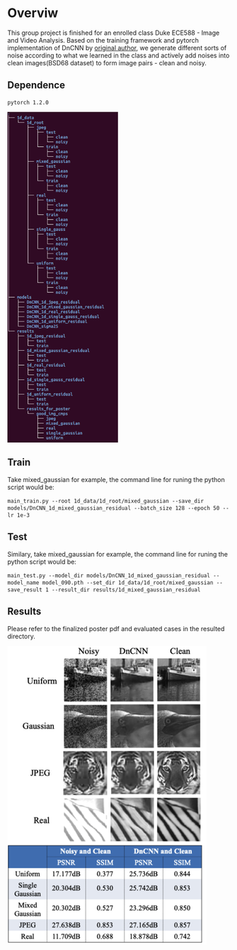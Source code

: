 # Overviw

This group project is finished for an enrolled class Duke ECE588 - Image and Video Analysis. Based on the training framework and pytorch implementation of DnCNN by [original author](https://github.com/cszn/DnCNN/tree/master/TrainingCodes/dncnn_pytorch), we generate different sorts of noise according to what we learned in the class and actively add noises into clean images(BSD68 dataset) to form image pairs - clean and noisy.

## Dependence
```
pytorch 1.2.0
```
<img src="tree_directory.png" width="250px"/>

## Train
Take mixed_gaussian for example, the command line for runing the python script would be:
```
main_train.py --root 1d_data/1d_root/mixed_gaussian --save_dir models/DnCNN_1d_mixed_gaussian_residual --batch_size 128 --epoch 50 --lr 1e-3
```

## Test
Similary, take mixed_gaussian for example, the command line for runing the python script would be:
```
main_test.py --model_dir models/DnCNN_1d_mixed_gaussian_residual --model_name model_090.pth --set_dir 1d_data/1d_root/mixed_gaussian --save_result 1 --result_dir results/1d_mixed_gaussian_residual
```

## Results

Please refer to the finalized poster pdf and evaluated cases in the resulted directory.

<img src="results_cmp.png" width="450px"/>
